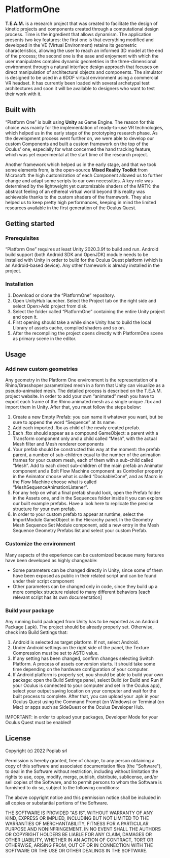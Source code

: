 # PlatformOne
**T.E.A.M.** is a research project that was created to facilitate the design of kinetic projects and components created through a computational design process. Time is the ingredient that allows dynamism. The application presents two key features: the first one is that everything modified and developed in the VE (Virtual Environment) retains its geometric characteristics, allowing the user to reach an informed 3D model at the end of the process; the second one is the ease and enjoyment with which the user manipulates complex dynamic geometries in the three-dimensional environment through a natural interface design approach that focuses on direct manipulation of architectural objects and components. The simulator is designed to be used in a 6DOF virtual environment using a commercial VR headset. It has currently been loaded with several archetypal test architectures and soon it will be available to designers who want to test their work with it. 

## Built with 
“Platform One” is built using **Unity** as Game Engine. The reason for this choice was mainly for the implementation of ready-to-use VR technologies, which helped us in the early stage of the prototyping research phase. As the development process went further on, we were able to develop our custom Components and built a custom framework on the top of the Oculus’ one, especially for what concerned the hand tracking feature, which was yet experimental at the start time of the research project. 

Another framework which helped us in the early stage, and that we took some elements from, is the open-source **Mixed Reality Toolkit** from Microsoft: the high customization of each Component allowed us to further change and adapt some scripts to our own necessities. A key role was determined by the lightweight yet customizable shaders of the MRTK: the abstract feeling of an ethereal virtual world beyond this reality was achievable thanks to the custom shaders of the framework. They also helped us to keep pretty high performances, keeping in mind the limited resources available in the first generation of the Oculus Quest. 

 

## Getting started 
### Prerequisites 
“Platform One” requires at least Unity 2020.3.9f to build and run. Android build support (both Android SDK and OpenJDK) module needs to be installed with Unity in order to build for the Oculus Quest platform (which is an Android-based device). Any other framework is already installed in the project. 

### Installation 
1. Download or clone the “PlatformOne” repository. 
2. Open UnityHub launcher. Select the Project tab on the right side and select Open>Add project from disk. 
3. Select the folder called “PlatformOne” containing the entire Unity project and open it. 
4. First opening should take a while since Unity has to build the local Library of assets cache, compiled shaders and so on. 
5. After the recompiling the project opens directly with PlatformOne scene as primary scene in the editor. 

 

## Usage 
### Add new custom geometries 
Any geometry in the Platform One environment is the representation of a Rhino/Grasshoper parametrized mesh in a form that Unity can visualize as a pseudo-animated mesh. The detailed process is described on the T.E.A.M. project website. 
In order to add your own “animated” mesh you have to export each frame of the Rhino animated mesh as a single unique .fbx and import them in Unity. After that, you must follow the steps below: 
1. Create a new Empty Prefab: you can name it whatever you want, but be sure to append the word “Sequence” at its name. 
2. Add each imported .fbx as child of the newly created prefab. 
3. Each .fbx should appear as a compound GameObject: a parent with a Transform component only and a child called “Mesh”, with the actual Mesh filter and Mesh renderer components 
4. Your prefab should be constructed this way at the moment: the prefab parent, a number of sub-children equal to the number of the animation frames for your custom mesh, each of them with a sub-child called “Mesh”. Add to each direct sub-children of the main prefab an Animator component and a Bolt Flow Machine component: as Controller property in the Animator choose what is called “DockableCone”, and as Macro in the Flow Machine choose what is called “MeshSequenceAnimationListener”. 
5. For any help on what a final prefab should look, open the Prefab folder in the Assets one, and in the Sequences folder inside it you can explore our built example prefabs. Have a look here to replicate the precise structure for your own prefab. 
6. In order to your custom prefab to appear at runtime, select the ImportModule GameObject in the Hierarchy panel. In the Geometry Mesh Sequence Set Module component, add a new entry in the Mesh Sequence Geometry Prefabs list and select your custom Prefab. 

### Customize the environment 
Many aspects of the experience can be customized because many features have been developed as highly changeable:
- Some parameters can be changed directly in Unity, since some of them have been exposed as public in their related script and can be found under their script component 
- Other parameters can be changed only in code, since they build up a more complex structure related to many different behaviors [each relevant script has its own documentation] 

### Build your package 
Any running build packaged from Unity has to be exported as an Android Package (.apk). The project should be already properly set. Otherwise, check into Build Settings that:
1. Android is selected as target platform. If not, select Android. 
2. Under Android settings on the right side of the panel, the Texture Compression must be set to ASTC value. 
3. If any setting has been changed, confirm changes selecting Switch Platform. A process of assets conversion starts. It should take some time depending on the hardware configuration of your computer. 
4. If Android platform is properly set, you should be able to build your own package: open the Build Settings panel, select Build (or Build and Run if your Oculus is connected to your computer and set in the Oculus app), select your output saving location on your computer and wait for the built process to complete. After that, you can upload your .apk in your Oculus Quest using the Command Prompt (on Windows) or Terminal (on Mac) or apps such as SideQuest or the Oculus Developer Hub. 

IMPORTANT: in order to upload your packages, Developer Mode for your Oculus Quest must be enabled!

## License
Copyright (c) 2022 Poplab srl 
 
Permission is hereby granted, free of charge, to any person obtaining a copy 
of this software and associated documentation files (the "Software"), to deal 
in the Software without restriction, including without limitation the rights 
to use, copy, modify, merge, publish, distribute, sublicense, and/or sell 
copies of the Software, and to permit persons to whom the Software is 
furnished to do so, subject to the following conditions: 
 
The above copyright notice and this permission notice shall be included in all 
copies or substantial portions of the Software. 
 
THE SOFTWARE IS PROVIDED "AS IS", WITHOUT WARRANTY OF ANY KIND, EXPRESS OR 
IMPLIED, INCLUDING BUT NOT LIMITED TO THE WARRANTIES OF MERCHANTABILITY, 
FITNESS FOR A PARTICULAR PURPOSE AND NONINFRINGEMENT. IN NO EVENT SHALL THE 
AUTHORS OR COPYRIGHT HOLDERS BE LIABLE FOR ANY CLAIM, DAMAGES OR OTHER 
LIABILITY, WHETHER IN AN ACTION OF CONTRACT, TORT OR OTHERWISE, ARISING FROM, 
OUT OF OR IN CONNECTION WITH THE SOFTWARE OR THE USE OR OTHER DEALINGS IN THE 
SOFTWARE. 
